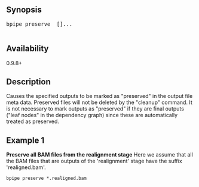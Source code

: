 ## Synopsis ##
<pre>
bpipe preserve <file1> [<file2>]...<br>
</pre>

## Availability ##
0.9.8+

## Description ##
Causes the specified outputs to be marked as "preserved" in the output file meta data. Preserved files will not be deleted by the "cleanup" command. It is not necessary to mark outputs as "preserved" if they are final outputs ("leaf nodes" in the dependency graph) since these are automatically treated as preserved.

## Example 1 ##

**Preserve all BAM files from the realignment stage**
Here we assume that all the BAM files that are outputs of the 'realignment' stage have the suffix 'realigned.bam'.
```
bpipe preserve *.realigned.bam
```